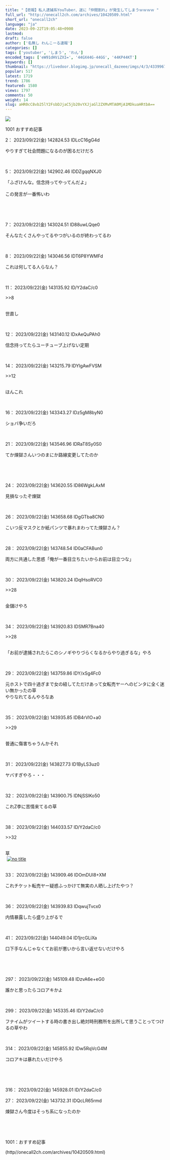 ```yaml
---
title: "【悲報】私人逮捕系YouTuber、遂に「仲間割れ」が発生してしまうｗｗｗｗ "
full_url: "http://onecall2ch.com/archives/10420509.html"
short_url: "onecall2ch"
language: "ja"
date: 2023-09-22T19:05:48+0900
lastmod: 
draft: false
author: ['名無し わんこーる速報']
categories: []
tags: ['youtuber', 'しまう', 'わん']
encoded_tags: ['eW91dHViZXI=', '44GX44G-44GG', '44KP44KT']
keywords: []
thumbnail: "https://livedoor.blogimg.jp/onecall_dazeee/imgs/4/3/4339967d-s.jpg"
popular: 517
latest: 1719
trend: 1786
featured: 1580
views: 1797
comments: 50
weight: 14
slug: aHR0cC8vb25lY2FsbDJjaC5jb20vYXJjaGl2ZXMvMTA0MjA1MDkuaHRtbA==
---
```


![](https://livedoor.blogimg.jp/onecall_dazeee/imgs/4/3/4339967d-s.jpg)

<div> <p class='name2'> 1001 おすすめ記事</p> <p class='name2'>2： 2023/09/22(金) 142824.53 IDLcC16gG4d</p><p class='onecall'> やりすぎて社会問題になるのが困るだけだろ <br></p><br> <p class='name2'>5： 2023/09/22(金) 142902.46 IDDZgqqNXJ0</p><p class='onecall'><p> 「ふざけんな。信念持ってやってんだよ」 <br> <br> この発言が一番怖いわ <br></p><br></p><br> <p class='name2'>7： 2023/09/22(金) 143024.51 ID88uwLQqe0</p><p class='onecall'> そんなたくさんやってるやつがいるのが終わってるわ <br></p><br> <p class='name2'>8： 2023/09/22(金) 143046.56 IDT6P8YWMFd</p><p class='onecall'> これは何してる人らなん？ <br></p><br> <p class='name2'>11： 2023/09/22(金) 143135.92 ID/Y2daC/c0</p><p class='onecall'> <p class='anchor'>>>8</p> <br> 世直し <br></p><br> <p class='name2'>12： 2023/09/22(金) 143140.12 IDxAeQuPAh0</p><p class='onecall'> 信念持ってたらユーチューブ上げない定期 <br></p><br> <p class='name2'>14： 2023/09/22(金) 143215.79 IDYlgAwFVSM</p><p class='onecall'> <p class='anchor'>>>12</p> <br> ほんこれ <br></p><br> <p class='name2'>16： 2023/09/22(金) 143343.27 IDz5gM8byN0</p><p class='onecall'> ショバ争いだろ <br></p><br> <p class='name2'>21： 2023/09/22(金) 143546.96 IDRaT8Sy0S0</p><p class='onecall'><p> てか煉獄さんいつのまにか路線変更してたのか </p><br></p><br> <p class='name2'>24： 2023/09/22(金) 143620.55 ID86WgkLAxM</p><p class='onecall'> 見損なったぞ煉獄 <br></p><br> <p class='name2'>26： 2023/09/22(金) 143658.68 IDgGTba8CN0</p><p class='onecall'> こいつ反マスクとか紙パンツで暴れまわってた煉獄さん？ <br></p><br> <p class='name2'>28： 2023/09/22(金) 143748.54 ID0aCFABun0</p><p class='onecall'> 両方に共通した思惑「俺が一番目立ちたいからお前は目立つな」 <br></p><br> <p class='name2'>30： 2023/09/22(金) 143820.24 IDqlHsoRVC0</p><p class='onecall'> <p class='anchor'>>>28</p> <br> 金儲けやろ <br></p><br> <p class='name2'>34： 2023/09/22(金) 143920.83 IDSMR7Bna40</p><p class='onecall'> <p class='anchor'>>>28</p> <br> 「お前が逮捕されたらこのシノギやりづらくなるからやり過ぎるな」やろ <br></p><br> <p class='name2'>29： 2023/09/22(金) 143759.86 IDY/xSg4Fc0</p><p class='onecall'> 元ホストで四十過ぎまで女の紐してただけあって女転売ヤーへのビンタに全く迷い無かったの草 <br> やりなれてるんやろなあ <br></p><br> <p class='name2'>35： 2023/09/22(金) 143935.85 IDB4rVlO+a0</p><p class='onecall'> <p class='anchor'>>>29</p> <br> 普通に傷害ちゃうんかそれ <br></p><br> <p class='name2'>31： 2023/09/22(金) 143827.73 ID1ByLS3uz0</p><p class='onecall'> ヤバすぎやろ・・・ <br></p><br> <p class='name2'>32： 2023/09/22(金) 143900.75 IDNjSSlKo50</p><p class='onecall'> これZ李に苦情来てるの草 <br></p><br> <p class='name2'>38： 2023/09/22(金) 144033.57 ID/Y2daC/c0</p><p class='anchor'>>>32</p> <br> 草 <br> <a href='https//livedoor.blogimg.jp/onecall_dazeee/imgs/4/9/49db1ace.jpg' target='_blank'><img src='https//livedoor.blogimg.jp/onecall_dazeee/imgs/4/9/49db1ace-s.jpg' alt='no title' class='image pict' border='0' hspace='5'></a><br> <br> <p class='name2'>33： 2023/09/22(金) 143909.46 IDOmDUI8+XM</p><p class='onecall'> これチケット転売ヤー疑惑ふっかけて無実の人晒し上げたやつ？ <br></p><br> <p class='name2'>36： 2023/09/22(金) 143939.83 IDqwujTvcx0</p><p class='onecall'> 内情暴露したら盛り上がるで <br></p><br> <p class='name2'>41： 2023/09/22(金) 144049.04 ID1jrcGLiXa</p><p class='onecall'><p> 口下手なんじゃなくてお前が悪いから言い返せないだけやろ </p><br></p><br> <p class='name2'>297： 2023/09/22(金) 145109.48 IDzvA6e+eG0</p><p class='onecall'> 誰かと思ったらコロアキかよ <br></p><br> <p class='name2'>299： 2023/09/22(金) 145335.46 ID/Y2daC/c0</p><p class='onecall'> フナイムがツイートする時の書き出し絶対時刑務所を出所して思うことってつけるの草やわ <br></p><br> <p class='name2'>314： 2023/09/22(金) 145855.92 IDw5RqVcG4M</p><p class='onecall'><p> コロアキは暴れたいだけやろ </p><br></p><br> <p class='name2'>316： 2023/09/22(金) 145928.01 ID/Y2daC/c0</p><p class='name2'>27： 2023/09/22(金) 143732.31 IDQcLR65rmd</p><p class='onecall'><p> 煉獄さん今度はそっち系になったのか </p><br></p><br> <p class='name2'>1001：おすすめ記事</p> </div>

(http//onecall2ch.com/archives/10420509.html)
